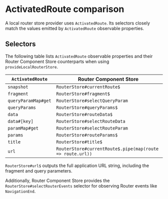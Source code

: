 # ActivatedRoute comparison

A local router store provider uses `ActivatedRoute`. Its selectors closely match the values emitted by `ActivatedRoute` observable properties.

## Selectors

The following table lists `ActivatedRoute` observable properties and their Router Component Store counterparts when using `provideLocalRouterStore`.

| `ActivatedRoute`    | Router Component Store                                    |
| ------------------- | --------------------------------------------------------- |
| `snapshot`          | `RouterStore#currentRoute$`                               |
| `fragment`          | `RouterStore#fragment$`                                   |
| `queryParamMap#get` | `RouterStore#selectQueryParam`                            |
| `queryParams`       | `RouterStore#queryParams$`                                |
| `data`              | `RouterStore#routeData$`                                  |
| `data#[key]`        | `RouterStore#selectRouteData`                             |
| `paramMap#get`      | `RouterStore#selectRouteParam`                            |
| `params`            | `RouterStore#routeParams$`                                |
| `title`             | `RouterStore#title$`                                      |
| `url`               | `RouterStore#currentRoute$.pipe(map(route => route.url))` |

`RouterStore#url$` outputs the full application URL string, including the fragment and query parameters.

Additionally, Router Component Store provides the `RouterStore#selectRouterEvents` selector for observing Router events like `NavigationEnd`.
